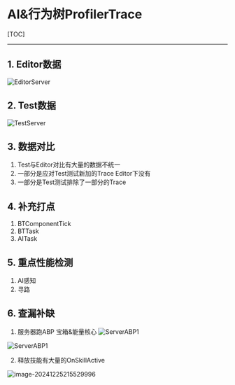 # AI&行为树ProfilerTrace

[TOC]

---

## 1. Editor数据

![EditorServer](F:\Markdown\资源引用\图片\AI&行为树ProfilerTrace\EditorServer.png)

## 2. Test数据

![TestServer](F:\Markdown\资源引用\图片\AI&行为树ProfilerTrace\TestServer.png)

## 3. 数据对比

1. Test与Editor对比有大量的数据不统一
2. 一部分是应对Test测试新加的Trace Editor下没有
3. 一部分是Test测试排除了一部分的Trace

## 4. 补充打点

1. BTComponentTick
2. BTTask
3. AITask

## 5. 重点性能检测

1. AI感知
2. 寻路

## 6. 查漏补缺
1. 服务器跑ABP 宝箱&能量核心
![ServerABP1](F:\Markdown\资源引用\图片\AI&行为树ProfilerTrace\ServerABP1.png)

![ServerABP1](F:\Markdown\资源引用\图片\AI&行为树ProfilerTrace\ServerABP2.png)

2. 释放技能有大量的OnSkillActive

![image-20241225215529996](C:\Users\peili.dong\AppData\Roaming\Typora\typora-user-images\image-20241225215529996.png)
